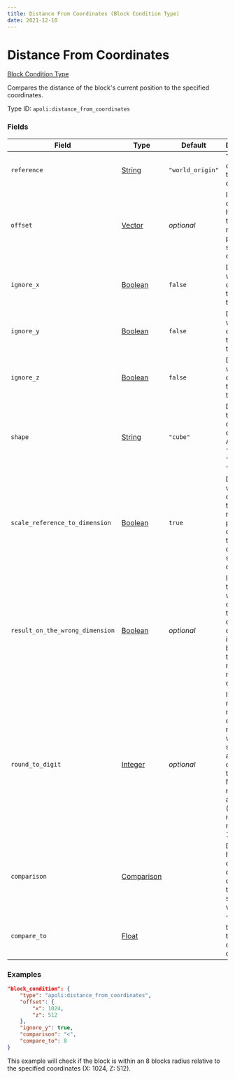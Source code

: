 ```yaml
---
title: Distance From Coordinates (Block Condition Type)
date: 2021-12-10
---
```


# Distance From Coordinates

[Block Condition Type](../block_condition_types.md)

Compares the distance of the block's current position to the specified coordinates.

Type ID: `apoli:distance_from_coordinates`

### Fields

| Field                           | Type                                      | Default          | Description                                                                                                                                                                   |
| ------------------------------- | ----------------------------------------- | ---------------- | ----------------------------------------------------------------------------------------------------------------------------------------------------------------------------- |
| `reference`                     | [String](../data_types/string.md)         | `"world_origin"` | The point to compare the distance to.                                                                                                                                         |
| `offset`                        | [Vector](../data_types/vector.md)         | _optional_       | If specified, determines how much the reference point should be offset.                                                                                                       |
| `ignore_x`                      | [Boolean](../data_types/boolean.md)       | `false`          | Determines whether to consider the X axis to be 0.                                                                                                                            |
| `ignore_y`                      | [Boolean](../data_types/boolean.md)       | `false`          | Determines whether to consider the Y axis to be 0.                                                                                                                            |
| `ignore_z`                      | [Boolean](../data_types/boolean.md)       | `false`          | Determines whether to consider the Z axis to be 0.                                                                                                                            |
| `shape`                         | [String](../data_types/string.md)         | `"cube"`         | Determines the shape of the check. Accepts `"cube"`, `"star"` or `"sphere"`.                                                                                                  |
| `scale_reference_to_dimension`  | [Boolean](../data_types/boolean.md)       | `true`           | Determines whether to check for the reference point whilst considering the coordinate scale of the dimension.                                                                 |
| `result_on_the_wrong_dimension` | [Boolean](../data_types/boolean.md)       | _optional_       | If specified, this value will override the result of the comparison if the block being tested is not in the reference's dimension.                                            |
| `round_to_digit`                | [Integer](../data_types/integer.md)       | _optional_       | If specified, rounds the result to the closest number with the specified amount of digits after the comma. Negative numbers also work (e.g: `-2` rounds to multiples of 100). |
| `comparison`                    | [Comparison](../data_types/comparison.md) |                  | Determines how the calculated distance is compared to the specified value.                                                                                                    |
| `compare_to`                    | [Float](../data_types/float.md)           |                  | The value to compare the calculated distance to.                                                                                                                              |

### Examples

```json
"block_condition": {
    "type": "apoli:distance_from_coordinates",
    "offset": {
        "x": 1024,
        "z": 512
    },
    "ignore_y": true,
    "comparison": "<",
    "compare_to": 8
}
```

This example will check if the block is within an 8 blocks radius relative to the specified coordinates (X: 1024, Z: 512).
